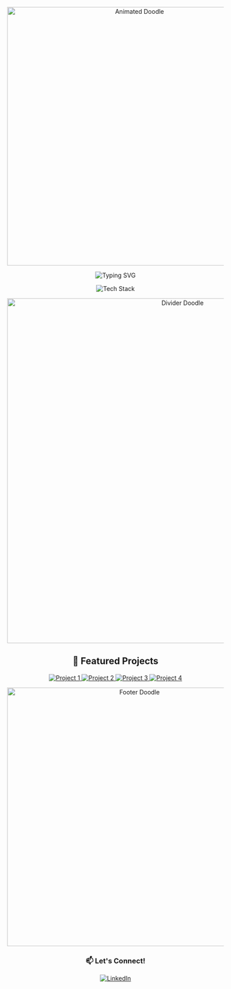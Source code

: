 <!-- Header with Animated Doodle -->
<p align="center">
  <img src="https://raw.githubusercontent.com/yourusername/yourusername/main/header.gif" alt="Animated Doodle" width="600"/>
</p>

<!-- Animated Typing Introduction -->
<p align="center">
  <img src="https://readme-typing-svg.herokuapp.com?font=Fira+Code&size=24&duration=4000&pause=1000&color=ffffff&center=true&vCenter=true&width=435&lines=Software+Engineer;Security+Researcher;Frontend+Enthusiast" alt="Typing SVG">
</p>

<!-- Tech Stack Icons with Animations -->
<p align="center">
  <img src="https://skillicons.dev/icons?i=python,javascript,cs,cpp,figma,ps" alt="Tech Stack" />
</p>

<!-- Fun Animated Doodle Divider -->
<p align="center">
  <img src="https://raw.githubusercontent.com/yourusername/yourusername/main/divider.gif" alt="Divider Doodle" width="800"/>
</p>

<!-- Pinned Projects Showcase -->
<h2 align="center">🔭 Featured Projects</h2>
<p align="center">
  <a href="https://github.com/yourusername/project1">
    <img src="https://github-readme-stats.vercel.app/api/pin/?username=yourusername&repo=project1&theme=transparent&title_color=000&text_color=000&icon_color=000" alt="Project 1">
  </a>
  <a href="https://github.com/yourusername/project2">
    <img src="https://github-readme-stats.vercel.app/api/pin/?username=yourusername&repo=project2&theme=transparent&title_color=000&text_color=000&icon_color=000" alt="Project 2">
  </a>
  <a href="https://github.com/yourusername/project3">
    <img src="https://github-readme-stats.vercel.app/api/pin/?username=yourusername&repo=project3&theme=transparent&title_color=000&text_color=000&icon_color=000" alt="Project 3">
  </a>
  <a href="https://github.com/yourusername/project4">
    <img src="https://github-readme-stats.vercel.app/api/pin/?username=yourusername&repo=project4&theme=transparent&title_color=000&text_color=000&icon_color=000" alt="Project 4">
  </a>
</p>

<!-- More Fun Doodles -->
<p align="center">
  <img src="https://raw.githubusercontent.com/yourusername/yourusername/main/footer.gif" alt="Footer Doodle" width="600"/>
</p>

<!-- Connect with Me -->
<h3 align="center">📫 Let's Connect!</h3>
<p align="center">
  <a href="https://linkedin.com/in/yourlinkedin" target="_blank">
    <img src="https://img.shields.io/badge/LinkedIn-0A66C2?style=for-the-badge&logo=linkedin&logoColor=white" alt="LinkedIn">
  </a>
</p>
